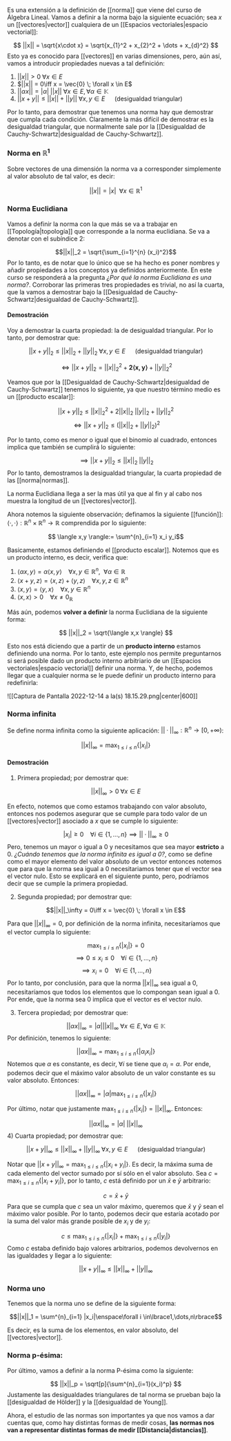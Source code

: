 Es una extensión a la definición de [[norma]] que viene del curso de Álgebra Lineal. Vamos a definir a la norma bajo la siguiente ecuación; sea $x$ un [[vectores|vector]] cualquiera de un [[Espacios vectoriales|espacio vectorial]]: 

$$ ||x|| = \sqrt{x\cdot x} = \sqrt{x_{1}^2 + x_{2}^2 + \dots + x_{d}^2} $$ 
Esto ya es conocido para [[vectores]] en varias dimensiones, pero, aún así, vamos a introducir propiedades nuevas a tal definición: 

1) $||x|| > 0 \; \forall x\in E$
2) $||x|| = 0\iff x = \vec{0} \; \forall x \in E$
3) $||\alpha x|| = |\alpha| \;||x||\;\forall x\in E, \forall\alpha\in\mathbb{K}$ 
4) $||x + y|| \leq ||x|| + ||y|| \; \forall x,y\in E \;\;\enspace\enspace\text{(desigualdad triangular)}$

Por lo tanto, para demostrar que tenemos una norma hay que demostrar que cumpla cada condición. Claramente la más difícil de demostrar es la desigualdad triangular, que normalmente sale por la [[Desigualdad de Cauchy-Schwartz|desigualdad de Cauchy-Schwartz]]. 

### Norma en $\mathbb{R}^1$ 

Sobre vectores de una dimensión la norma va a corresponder simplemente al valor absoluto de tal valor, es decir: 

$$||x|| = |x| \; \;\forall x\in\mathbb{R}^1$$ 
### Norma Euclidiana 

Vamos a definir la norma con la que más se va a trabajar en [[Topología|topología]] que corresponde a la norma euclidiana.  Se va a denotar con el subíndice 2: 

$$||x||_2 = \sqrt{\sum_{i=1}^{n} (x_i)^2}$$ 
Por lo tanto, es de notar que lo único que se ha hecho es poner nombres y añadir propiedades a los conceptos ya definidos anteriormente. En este curso se responderá a la pregunta *¿Por qué la norma Euclidiana es una norma?*. Corroborar las primeras tres propiedades es trivial, no así la cuarta, que la vamos a demostrar bajo la [[Desigualdad de Cauchy-Schwartz|desigualdad de Cauchy-Schwartz]]. 

#### Demostración 

Voy a demostrar la cuarta propiedad: la de desigualdad triangular. Por lo tanto, por demostrar que: 

$$||x + y||_2 \leq ||x||_2 + ||y||_2 \; \forall x,y\in E\;\;\enspace\enspace\text{(desigualdad triangular)}$$

$$\iff||x + y||_2 = ||x||_{2}^2 + \mathbf{2\langle x,y\rangle} + ||y||_{2}^2 $$

Veamos que por la [[Desigualdad de Cauchy-Schwartz|desigualdad de Cauchy-Schwartz]] tenemos lo siguiente, ya que nuestro término medio es un [[producto escalar]]:

$$||x + y||_2 \leq ||x||_{2}^2 + 2||x||_2 \;||y||_2 + ||y||_{2}^2$$
$$\iff ||x + y||_2 \leq (||x||_2 + ||y||_2)^2$$

Por lo tanto, como es menor o igual que el binomio al cuadrado, entonces implica que también se cumplirá lo siguiente: 

$$\implies ||x + y||_2 \leq ||x||_2 \; ||y||_2$$ 
Por lo tanto, demostramos la desigualdad triangular, la cuarta propiedad de las [[norma|normas]]. 

La norma Euclidiana llega a ser la mas útil ya que al fin y al cabo nos muestra la longitud de un [[vectores|vector]]. 




Ahora notemos la siguiente observación; definamos la siguiente [[función]]: $\langle ·, ·\rangle: \mathbb{R}^n \times \mathbb{R}^n \rightarrow \mathbb{R}$ comprendida por lo siguiente: 

$$ \langle x,y \rangle:= \sum^{n}_{i=1} x_i y_i$$

Basicamente, estamos definiendo el [[producto escalar]]. Notemos que es un producto interno, es decir, verifica que: 

1) $\langle \alpha x,y \rangle = \alpha\langle x,y\rangle\enspace\enspace\forall x,y\in\mathbb{R}^n, \enspace\forall\alpha\in\mathbb{R}$ 
2) $\langle x + y,z\rangle = \langle x,z\rangle + \langle y,z\rangle\enspace\enspace\forall x,y,z\in\mathbb{R}^n$
3) $\langle x,y\rangle = \langle y,x \rangle\enspace\enspace\forall x,y\in \mathbb{R}^n$
4) $\langle x,x\rangle > 0 \enspace\enspace\forall x \neq 0_\mathbb{R}$ 

Más aún, podemos **volver a definir** la norma Euclidiana de la siguiente forma: 

$$ ||x||_2 = \sqrt{\langle x,x \rangle} $$

Esto nos está diciendo que a partir de un **producto interno** estamos definiendo una norma. Por lo tanto, este ejemplo nos permite preguntarnos si será posible dado un producto interno arbitriario de un [[Espacios vectoriales|espacio vectorial]] definir una norma. Y, de hecho, podemos llegar que a cualquier norma se le puede definir un producto interno para redefinirla: 

![[Captura de Pantalla 2022-12-14 a la(s) 18.15.29.png|center|600]]


### Norma infinita 

Se define norma infinita como la siguiente aplicación: $||·||_\infty:\mathbb{R}^n\rightarrow [0, +\infty)$: 

$$ ||x||_\infty = \max_{1 \leq i \leq n} \lbrace|x_i|\rbrace $$ 
#### Demostración 

1) Primera propiedad; por demostrar que: 

$$||x||_{\infty} > 0 \; \forall x\in E$$

En efecto, notemos que como estamos trabajando con valor absoluto, entonces nos podemos asegurar que se cumple para todo valor de un [[vectores|vector]] asociado a $x$ que se cumple lo siguiente: 

$$ |x_i| \geq 0 \enspace\enspace\forall i \in \lbrace1,\dots,n\rbrace\implies ||·||_\infty \geq 0$$ 
Pero, tenemos un mayor o igual a 0 y necesitamos que sea mayor **estricto** a 0.  *¿Cuándo tenemos que la norma infinita es igual a 0?*, como se define como el mayor elemento del valor absoluto de un vector entonces notemos que para que la norma sea igual a 0 necesitariamos tener que el vector sea el vector nulo. Esto se explicará en el siguiente punto, pero, podríamos decir que se cumple la primera propiedad. 

2) Segunda propiedad; por demostrar que: 

$$||x||_\infty = 0\iff x = \vec{0} \; \forall x \in E$$

Para que $||x||_\infty = 0$, por definición de la norma infinita, necesitaríamos que el vector cumpla lo siguiente: 

$$ \max_{1 \leq i \leq n} \lbrace|x_i|\rbrace = 0 $$
$$ \implies 0 \leq x_i \leq 0\enspace\enspace\forall i \in \lbrace 1,\dots,n \rbrace $$$$\implies x_i = 0\enspace\enspace\forall i \in \lbrace 1,\dots,n \rbrace $$ 
Por lo tanto, por conclusión, para que la norma $||x||_\infty$ sea igual a 0, necesitaríamos que todos los elementos que lo compongan sean igual a 0. Por ende, que la norma sea 0 implica que el vector es el vector nulo. 

3) Tercera propiedad; por demostrar que: 

$$||\alpha x||_\infty = |\alpha| ||x||_\infty \; \forall x\in E, \forall\alpha\in\mathbb{K}$$ 
Por definición, tenemos lo siguiente: 

$$ ||\alpha x||_\infty = \max_{1 \leq i \leq n} \lbrace|\alpha_i x_i| \rbrace$$ 
Notemos que $\alpha$ es constante, es decir, $\forall i$ se tiene que $\alpha_i = \alpha$. Por ende, podemos decir que el máximo valor absoluto de un valor constante es su valor absoluto. Entonces: 

$$ ||\alpha x||_\infty = |\alpha|\max_{1 \leq i \leq n} \lbrace|x_i| \rbrace$$

Por último, notar que justamente $\max_{1 \leq i \leq n} \lbrace|x_i| \rbrace = ||x||_\infty$. Entonces: 

$$||\alpha x||_\infty = |\alpha| \;||x||_\infty $$ 
4) Cuarta propiedad; por demostrar que: 

$$||x + y||_\infty \leq ||x||_\infty + ||y||_\infty \; \forall x,y\in E\;\;\enspace\enspace\text{(desigualdad triangular)}$$ 

Notar que $||x + y||_\infty = \max_{1 \leq i \leq n} \lbrace|x_i + y_i| \rbrace$. Es decir, la máxima suma de cada elemento del vector sumado por sí sólo en el valor absoluto. Sea $c = \max_{1 \leq i \leq n} \lbrace|x_i + y_i| \rbrace$, por lo tanto, $c$ está definido por un $\bar{x}$ e $\bar{y}$ arbitrario: 

$$ c = \bar{x} + \bar{y} $$ 
Para que se cumpla que $c$ sea un valor máximo, queremos que $\bar{x}$ y $\bar{y}$ sean el máximo valor posible. Por lo tanto, podemos decir que estaría acotado por la suma del valor más grande posible de $x_i$ y de $y_i$:

$$ c \leq \max_{1 \leq i \leq n} \lbrace|x_i| \rbrace + \max_{1 \leq i \leq n} \lbrace|y_i| \rbrace $$ 
Como $c$ estaba definido bajo valores arbitrarios, podemos devolvernos en las igualdades y llegar a lo siguiente: 

$$ ||x + y||_\infty \leq ||x||_\infty + ||y||_\infty $$ 



### Norma uno

Tenemos que la norma uno se define de la siguiente forma: 

$$||x||_1 = \sum^{n}_{i=1} |x_i|\enspace\forall i \in\lbrace1,\dots,n\rbrace$$

Es decir, es la suma de los elementos, en valor absoluto, del [[vectores|vector]].

### Norma p-ésima: 

Por último, vamos a definir a la norma P-ésima como la siguiente: 

$$ ||x||_p = \sqrt[p]{\sum^{n}_{i=1}(x_i)^p} $$ 
Justamente las desigualdades triangulares de tal norma se prueban bajo la [[desigualdad de Hölder]] y la [[desigualdad de Young]]. 

Ahora, el estudio de las normas son importantes ya que nos vamos a dar cuentas que, como hay distintas formas de medir cosas, **las normas nos van a representar distintas formas de medir [[Distancia|distancias]]**. 